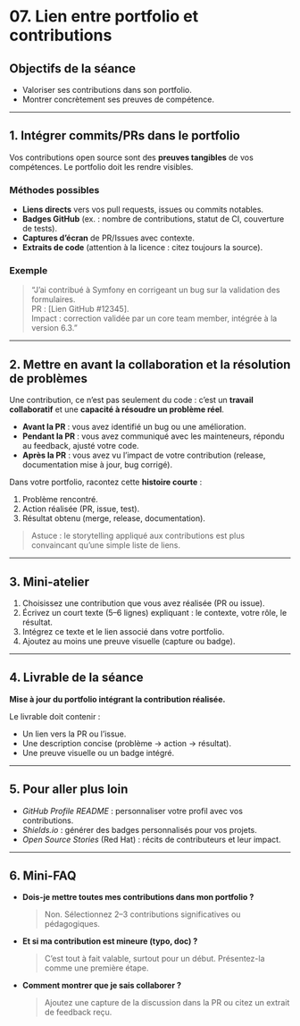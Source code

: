 # 07. Lien entre portfolio et contributions

## Objectifs de la séance

- Valoriser ses contributions dans son portfolio.
- Montrer concrètement ses preuves de compétence.

---

## 1. Intégrer commits/PRs dans le portfolio

Vos contributions open source sont des **preuves tangibles** de vos compétences. Le portfolio doit les rendre visibles.

### Méthodes possibles

- **Liens directs** vers vos pull requests, issues ou commits notables.
- **Badges GitHub** (ex. : nombre de contributions, statut de CI, couverture de tests).
- **Captures d’écran** de PR/Issues avec contexte.
- **Extraits de code** (attention à la licence : citez toujours la source).

### Exemple

> “J’ai contribué à Symfony en corrigeant un bug sur la validation des formulaires.  
> PR : [Lien GitHub #12345].  
> Impact : correction validée par un core team member, intégrée à la version 6.3.”

---

## 2. Mettre en avant la collaboration et la résolution de problèmes

Une contribution, ce n’est pas seulement du code : c’est un **travail collaboratif** et une **capacité à résoudre un
problème réel**.

- **Avant la PR** : vous avez identifié un bug ou une amélioration.
- **Pendant la PR** : vous avez communiqué avec les mainteneurs, répondu au feedback, ajusté votre code.
- **Après la PR** : vous avez vu l’impact de votre contribution (release, documentation mise à jour, bug corrigé).

Dans votre portfolio, racontez cette **histoire courte** :

1. Problème rencontré.
2. Action réalisée (PR, issue, test).
3. Résultat obtenu (merge, release, documentation).

> Astuce : le storytelling appliqué aux contributions est plus convaincant qu’une simple liste de liens.

---

## 3. Mini-atelier

1. Choisissez une contribution que vous avez réalisée (PR ou issue).
2. Écrivez un court texte (5–6 lignes) expliquant : le contexte, votre rôle, le résultat.
3. Intégrez ce texte et le lien associé dans votre portfolio.
4. Ajoutez au moins une preuve visuelle (capture ou badge).

---

## 4. Livrable de la séance

**Mise à jour du portfolio intégrant la contribution réalisée.**

Le livrable doit contenir :

- Un lien vers la PR ou l’issue.
- Une description concise (problème → action → résultat).
- Une preuve visuelle ou un badge intégré.

---

## 5. Pour aller plus loin

- *GitHub Profile README* : personnaliser votre profil avec vos contributions.
- *Shields.io* : générer des badges personnalisés pour vos projets.
- *Open Source Stories* (Red Hat) : récits de contributeurs et leur impact.

---

## 6. Mini-FAQ

- **Dois-je mettre toutes mes contributions dans mon portfolio ?**
  > Non. Sélectionnez 2–3 contributions significatives ou pédagogiques.

- **Et si ma contribution est mineure (typo, doc) ?**
  > C’est tout à fait valable, surtout pour un début. Présentez-la comme une première étape.

- **Comment montrer que je sais collaborer ?**
  > Ajoutez une capture de la discussion dans la PR ou citez un extrait de feedback reçu.
